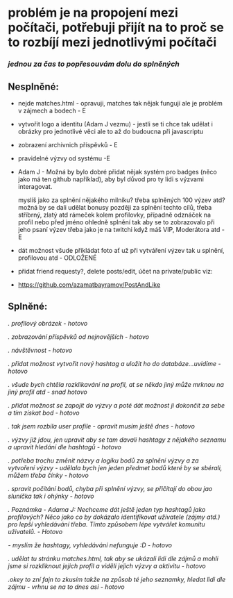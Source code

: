 # problém je na propojení mezi počítači, potřebuji přijít na to proč se to rozbíjí mezi jednotlivými počítači #
### _jednou za čas to popřesouvám dolu do splněných_ ###


## Nesplněné: ##

- nejde matches.html - opravuji, matches tak nějak fungují ale je problém v zájmech a bodech - E

- vytvořit logo a identitu (Adam J vezmu) - jestli se ti chce tak udělat i obrázky pro jednotlivé věci ale to až do budoucna při javascriptu
  
- zobrazení archivnich příspěvků - E

- pravidelné výzvy od systému -E

- Adam J - Možná by bylo dobré přidat nějak systém pro badges (něco jako má ten github například), aby byl důvod pro ty lidi s výzvami interagovat. 

    myslíš jako za splnění nějakého milníku? třeba splněných 100 výzev atd? možná by se dali udělat bonusy později za splnění techto cílů, třeba stříbrný, zlatý atd rámeček kolem profilovky, případně odznáček na      profil nebo před jméno ohledně splnění tak aby se to zobrazovalo při jeho psaní výzev třeba jako je na twitchi když máš VIP, Moderátora atd - E

- dát možnost všude přikládat foto ať už při vytváření výzev tak u splnění, profilovou atd - ODLOŽENÉ


- přidat friend requesty?, delete posts/edit, účet na private/public viz:
- https://github.com/azamatbayramov/PostAndLike

## Splněné: ##

_. profilový obrázek - hotovo_

_. zobrazování příspěvků od nejnovějších - hotovo_

_. návštěvnost - hotovo_

_. přidat možnost vytvořit nový hashtag a uložit ho do databáze...uvidíme - hotovo_

_. všude bych chtěla rozklikavání na profil, at se někdo jiný může mrknou na jiný profil atd - snad hotovo_

_. přidat možnost se zapojit do výzvy a poté dát možnost ji dokončit za sebe a tím získat bod - hotovo_

_. tak jsem rozbila user profile - opravit musím ještě dnes - hotovo_

_. výzvy již jdou, jen upravit aby se tam davali hashtagy z nějakého seznamu a upravit hledání dle hashtagů - hotovo_

_. potřeba trochu změnit názvy a logiku bodů za splnění výzvy a za vytvoření výzvy - udělala bych jen jeden předmet bodů které by se sbérali, můžem třeba čínky - hotovo_

_. spravit počítání bodů, chyba při splnění výzvy, se přičítají do obou jao sluníčka tak i ohýnky - hotovo_

_. Poznámka - Adama J: Nechceme dát ještě jeden typ hashtagů jako profilových? Něco jako co by dokázalo identifikovat uživatele (zájmy atd.) pro lepší vyhledávání třeba. Tímto způsobem lépe vytvářet komunitu uživatelů. - Hotovo_

_- myslím že hashtagy, vyhledávání nefunguje :D - hotovo_

_. udělat tu stránku matches.html, tak aby se ukázali lidi dle zájmů a mohli jsme si rozkliknout jejich profil a viděli jejich výzvy a aktivitu - hotovo_

_.okey to zní fajn to zkusím takže na způsob té jeho seznamky, hledat lidi dle zájmu - vrhnu se na to dnes asi - hotovo_
